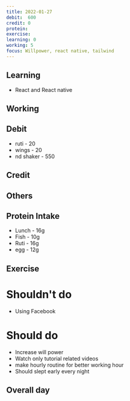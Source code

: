 ```yaml
---
title: 2022-01-27 
debit:  600
credit: 0
protein: 
exercise:  
learning: 0
working: 5
focus: Willpower, react native, tailwind
---
```

## Learning
- React and React native

## Working

## Debit 
- ruti - 20
- wings - 20
- nd shaker - 550

## Credit  

## Others 


## Protein Intake
- Lunch - 16g
- Fish - 10g
- Ruti - 16g
- egg - 12g


## Exercise 

# Shouldn't do
- Using Facebook

# Should do
- Increase will power
- Watch only tutorial related videos   
- make hourly routine for better working hour 
- Should slept early every night

## Overall day









